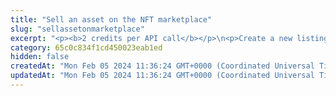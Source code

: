```yaml
---
title: "Sell an asset on the NFT marketplace"
slug: "sellassetonmarketplace"
excerpt: "<p><b>2 credits per API call</b></p>\n<p>Create a new listing for an asset on the NFT marketplace. The listing can be offered for the native blockchain assets (for example, ETH, MATIC, and so on) or for any fungible tokens.</p>\n<p>After the listing is created, <a href=\"https://apidoc.tatum.io/tag/Auction#operation/ApproveNftAuctionSpending\" target=\"_blank\">allow the marketplace smart contract to transfer the asset that you are selling</a>.</p>\n<p>You can create a listing only for an existing asset that you own (you must be the owner of the asset).</p>\n<p>This API is supported for the following blockchains:</p>\n<ul>\n<li>BNB Smart Chain</li>\n<li>Celo</li>\n<li>Ethereum</li>\n<li>Harmony</li>\n<li>Klaytn</li>\n<li>Polygon</li>\n<li>Solana (in <b>alpha</b>)</li>\n</ul>\n<p><b>A known issue on Harmony</b><br/>\nOn Harmony, when you are viewing a transaction in the Harmony Blockchain Explorer, the transaction status may be displayed as the following:<br/>\n<code>Error reverted:x0</code><br/>\nThis is a known issue with the Harmony Blockchain Explorer. This status does not mean that the transaction failed. You can safely ignore it.</p>\n<p><b>The \"execution reverted\" message</b><br/>\nWhen making this API call, you may get the following message:<br/>\n<code>Although one or more Error Occurred [execution reverted] Contract Execution Completed</code><br/>\nThis message is a result of the marketplace version check and has no impact on completing the API call. You can safely ignore it.</p>\n<p><b>Signing a transaction</b><br/>\nWhen creating a new listing on the NFT marketplace, you are charged a fee for the transaction, and you must sign the transaction with the private key of the blockchain address from which the fee will be deducted.</p>\n<p>Providing the private key in the API is not a secure way of signing transactions, because the private key can be stolen or exposed. Your private keys should never leave your security perimeter. You should use the private keys only for testing a solution you are building on the <b>testnet</b> of a blockchain.</p>\n<p>For signing transactions on the <b>mainnet</b>, we strongly recommend that you use the Tatum <a href=\"https://github.com/tatumio/tatum-kms\" target=\"_blank\">Key Management System (KMS)</a> and provide the signature ID instead of the private key in the API. Alternatively, you can use the <a href=\"https://github.com/tatumio/tatum-js/tree/v2\" target=\"_blank\">Tatum JavaScript client</a>.</p>"
category: 65c0c834f1cd450023eab1ed
hidden: false
createdAt: "Mon Feb 05 2024 11:36:24 GMT+0000 (Coordinated Universal Time)"
updatedAt: "Mon Feb 05 2024 11:36:24 GMT+0000 (Coordinated Universal Time)"
---
```

